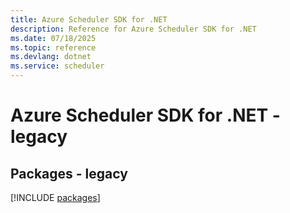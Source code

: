 ```yaml
---
title: Azure Scheduler SDK for .NET
description: Reference for Azure Scheduler SDK for .NET
ms.date: 07/18/2025
ms.topic: reference
ms.devlang: dotnet
ms.service: scheduler
---
```

# Azure Scheduler SDK for .NET - legacy
## Packages - legacy
[!INCLUDE [packages](scheduler-index.md)]